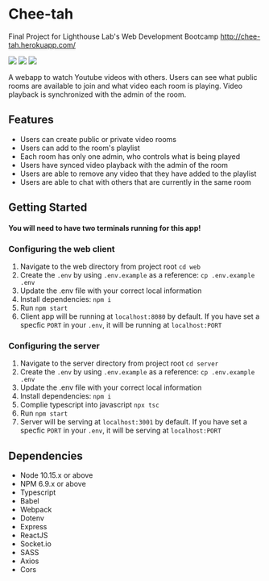 # Chee-tah
Final Project for Lighthouse Lab's Web Development Bootcamp
http://chee-tah.herokuapp.com/


![](home-page.gif)
![](movie-room.gif)
![](public-room.gif)


A webapp to watch Youtube videos with others. Users can see what public rooms are available to join and what video each room is playing. Video playback is synchronized with the admin of the room.

## Features
- Users can create public or private video rooms
- Users can add to the room's playlist
- Each room has only one admin, who controls what is being played
- Users have synced video playback with the admin of the room
- Users are able to remove any video that they have added to the playlist
- Users are able to chat with others that are currently in the same room


## Getting Started

#### You will need to have two terminals running for this app!

### Configuring the web client
1. Navigate to the web directory from project root `cd web`
2. Create the `.env` by using `.env.example` as a reference: `cp .env.example .env`
3. Update the .env file with your correct local information
4. Install dependencies: `npm i`
5. Run `npm start`
6. Client app will be running at `localhost:8080` by default. If you have set a specfic `PORT` in your `.env`, it will be running at `localhost:PORT`

### Configuring the server
1. Navigate to the server directory from project root `cd server`
2. Create the `.env` by using `.env.example` as a reference: `cp .env.example .env`
3. Update the .env file with your correct local information
4. Install dependencies: `npm i`
5. Complie typescript into javascript `npx tsc`
6. Run `npm start`
7. Server will be serving at `localhost:3001` by default. If you have set a specfic `PORT` in your `.env`, it will be serving at `localhost:PORT`

## Dependencies

- Node 10.15.x or above
- NPM 6.9.x or above
- Typescript
- Babel
- Webpack
- Dotenv
- Express
- ReactJS
- Socket.io
- SASS
- Axios
- Cors


